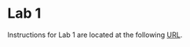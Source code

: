 # Lab 1

Instructions for Lab 1 are located at the following [URL](https://byu-cpe.github.io/ecen323/labs/lab-01/).
